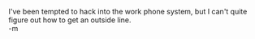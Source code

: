 I've been tempted to hack into the work phone system, but I can't quite figure out how to get an outside line.<br/>
-m
